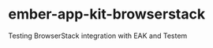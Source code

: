 ember-app-kit-browserstack
==========================

Testing BrowserStack integration with EAK and Testem
